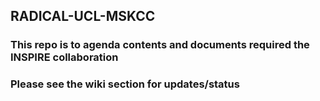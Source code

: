 ## RADICAL-UCL-MSKCC

### This repo is to agenda contents and documents required the INSPIRE collaboration

### Please see the wiki section for updates/status
